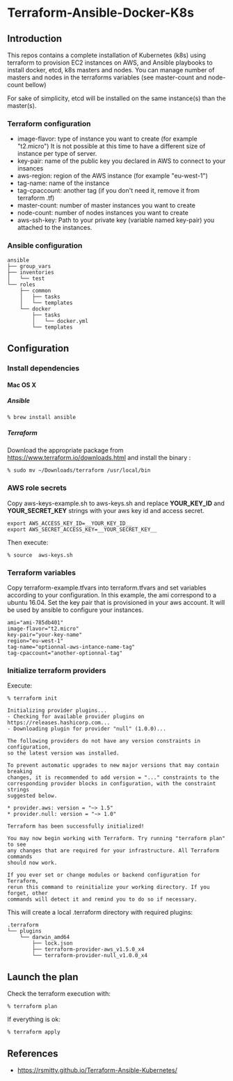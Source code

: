 # Terraform-Ansible-Docker-K8s

## Introduction

This repos contains a complete installation of Kubernetes (k8s) using terraform to provision EC2 instances on AWS, and Ansible playbooks to install docker, etcd, k8s masters and nodes.
You can manage number of masters and nodes in the terraforms variables (see master-count and node-count bellow)

For sake of simplicity, etcd will be installed on the same instance(s) than the master(s).

### Terraform configuration

* image-flavor: type of instance you want to create (for example "t2.micro") It is not possible at this time to have a different size of instance per type of server.
* key-pair: name of the public key you declared in AWS to connect to your insances
* aws-region: region of the AWS instance (for example "eu-west-1")
* tag-name: name of the instance
* tag-cpaccount: another tag (if you don't need it, remove it from terraform .tf)
* master-count: number of master instances you want to create
* node-count: number of nodes instances you want to create
* aws-ssh-key: Path to your private key (variable named key-pair) you attached to the instances.

### Ansible configuration

```
ansible
├── group_vars
├── inventories
│   └── test
└── roles
    ├── common
    │   ├── tasks
    │   └── templates
    └── docker
        ├── tasks
        │   └── docker.yml
        └── templates
```

## Configuration

### Install dependencies

#### Mac OS X

##### Ansible

```
% brew install ansible
```

##### Terraform

Download the appropriate package from https://www.terraform.io/downloads.html and install the binary :

```
% sudo mv ~/Downloads/terraform /usr/local/bin
```

### AWS role secrets

Copy aws-keys-example.sh to aws-keys.sh and replace __YOUR_KEY_ID__ and __YOUR_SECRET_KEY__ strings with your aws key id and access secret. 

```
export AWS_ACCESS_KEY_ID=__YOUR_KEY_ID__
export AWS_SECRET_ACCESS_KEY=__YOUR_SECRET_KEY__
```

Then execute:
```
% source  aws-keys.sh
```

### Terraform variables

Copy terraform-example.tfvars into terraform.tfvars and set variables according to your configuration.
In this example, the ami correspond to a ubuntu 16.04. Set the key pair that is provisioned in your aws account. It will be used by ansible to configure your instances.

```
ami="ami-785db401"
image-flavor="t2.micro"
key-pair="your-key-name"
region="eu-west-1"
tag-name="optionnal-aws-intance-name-tag"
tag-cpaccount="another-optionnal-tag"
```

### Initialize terraform providers

Execute:

```
% terraform init

Initializing provider plugins...
- Checking for available provider plugins on https://releases.hashicorp.com...
- Downloading plugin for provider "null" (1.0.0)...

The following providers do not have any version constraints in configuration,
so the latest version was installed.

To prevent automatic upgrades to new major versions that may contain breaking
changes, it is recommended to add version = "..." constraints to the
corresponding provider blocks in configuration, with the constraint strings
suggested below.

* provider.aws: version = "~> 1.5"
* provider.null: version = "~> 1.0"

Terraform has been successfully initialized!

You may now begin working with Terraform. Try running "terraform plan" to see
any changes that are required for your infrastructure. All Terraform commands
should now work.

If you ever set or change modules or backend configuration for Terraform,
rerun this command to reinitialize your working directory. If you forget, other
commands will detect it and remind you to do so if necessary.

```

This will create a local .terraform directory with required plugins:

```
.terraform
└── plugins
    └── darwin_amd64
        ├── lock.json
        ├── terraform-provider-aws_v1.5.0_x4
        └── terraform-provider-null_v1.0.0_x4
```

## Launch the plan

Check the terraform execution with:

```
% terraform plan
```

If everything is ok:

```
% terraform apply
```

## References

* https://rsmitty.github.io/Terraform-Ansible-Kubernetes/
